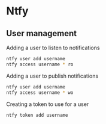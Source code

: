 <!--
SPDX-FileCopyrightText: Andrew Hayzen <ahayzen@gmail.com>

SPDX-License-Identifier: MPL-2.0
-->

# Ntfy

## User management

Adding a user to listen to notifications

```bash
ntfy user add username
ntfy access username * ro
```

Adding a user to publish notifications

```bash
ntfy user add username
ntfy access username * wo
```

Creating a token to use for a user

```bash
ntfy token add username
```

